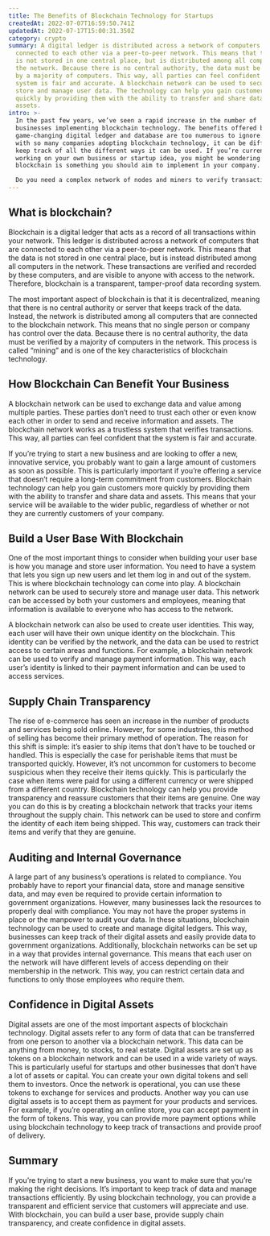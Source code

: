 ```yaml
---
title: The Benefits of Blockchain Technology for Startups
createdAt: 2022-07-07T16:59:50.741Z
updatedAt: 2022-07-17T15:00:31.350Z
category: crypto
summary: A digital ledger is distributed across a network of computers that are
  connected to each other via a peer-to-peer network. This means that the data
  is not stored in one central place, but is distributed among all computers in
  the network. Because there is no central authority, the data must be verified
  by a majority of computers. This way, all parties can feel confident that the
  system is fair and accurate. A blockchain network can be used to securely
  store and manage user data. The technology can help you gain customers more
  quickly by providing them with the ability to transfer and share data and
  assets.
intro: >-
  In the past few years, we’ve seen a rapid increase in the number of
  businesses implementing blockchain technology. The benefits offered by this
  game-changing digital ledger and database are too numerous to ignore. However,
  with so many companies adopting blockchain technology, it can be difficult to
  keep track of all the different ways it can be used. If you’re currently
  working on your own business or startup idea, you might be wondering if
  blockchain is something you should aim to implement in your company. 

  Do you need a complex network of nodes and miners to verify transactions? How about consortiums of pre-approved users who can access different levels of information based on their membership? Are you trying to avoid a third party intermediary like banks or brokers? If any of these apply to you and your business, then blockchain technology might just be what you’re looking for!
---
```


## What is blockchain?

Blockchain is a digital ledger that acts as a record of all transactions within your network. This ledger is distributed across a network of computers that are connected to each other via a peer-to-peer network. This means that the data is not stored in one central place, but is instead distributed among all computers in the network. These transactions are verified and recorded by these computers, and are visible to anyone with access to the network. Therefore, blockchain is a transparent, tamper-proof data recording system.

The most important aspect of blockchain is that it is decentralized, meaning that there is no central authority or server that keeps track of the data. Instead, the network is distributed among all computers that are connected to the blockchain network. This means that no single person or company has control over the data. Because there is no central authority, the data must be verified by a majority of computers in the network. This process is called “mining” and is one of the key characteristics of blockchain technology.

## How Blockchain Can Benefit Your Business

A blockchain network can be used to exchange data and value among multiple parties. These parties don’t need to trust each other or even know each other in order to send and receive information and assets. The blockchain network works as a trustless system that verifies transactions. This way, all parties can feel confident that the system is fair and accurate.

If you’re trying to start a new business and are looking to offer a new, innovative service, you probably want to gain a large amount of customers as soon as possible. This is particularly important if you’re offering a service that doesn’t require a long-term commitment from customers. Blockchain technology can help you gain customers more quickly by providing them with the ability to transfer and share data and assets. This means that your service will be available to the wider public, regardless of whether or not they are currently customers of your company.

## Build a User Base With Blockchain

One of the most important things to consider when building your user base is how you manage and store user information. You need to have a system that lets you sign up new users and let them log in and out of the system. This is where blockchain technology can come into play. A blockchain network can be used to securely store and manage user data. This network can be accessed by both your customers and employees, meaning that information is available to everyone who has access to the network.

A blockchain network can also be used to create user identities. This way, each user will have their own unique identity on the blockchain. This identity can be verified by the network, and the data can be used to restrict access to certain areas and functions. For example, a blockchain network can be used to verify and manage payment information. This way, each user’s identity is linked to their payment information and can be used to access services.

## Supply Chain Transparency

The rise of e-commerce has seen an increase in the number of products and services being sold online. However, for some industries, this method of selling has become their primary method of operation. The reason for this shift is simple: it’s easier to ship items that don’t have to be touched or handled. This is especially the case for perishable items that must be transported quickly. However, it’s not uncommon for customers to become suspicious when they receive their items quickly. This is particularly the case when items were paid for using a different currency or were shipped from a different country. Blockchain technology can help you provide transparency and reassure customers that their items are genuine. One way you can do this is by creating a blockchain network that tracks your items throughout the supply chain. This network can be used to store and confirm the identity of each item being shipped. This way, customers can track their items and verify that they are genuine.

## Auditing and Internal Governance

A large part of any business’s operations is related to compliance. You probably have to report your financial data, store and manage sensitive data, and may even be required to provide certain information to government organizations. However, many businesses lack the resources to properly deal with compliance. You may not have the proper systems in place or the manpower to audit your data. In these situations, blockchain technology can be used to create and manage digital ledgers. This way, businesses can keep track of their digital assets and easily provide data to government organizations. Additionally, blockchain networks can be set up in a way that provides internal governance. This means that each user on the network will have different levels of access depending on their membership in the network. This way, you can restrict certain data and functions to only those employees who require them.

## Confidence in Digital Assets

Digital assets are one of the most important aspects of blockchain technology. Digital assets refer to any form of data that can be transferred from one person to another via a blockchain network. This data can be anything from money, to stocks, to real estate. Digital assets are set up as tokens on a blockchain network and can be used in a wide variety of ways. This is particularly useful for startups and other businesses that don’t have a lot of assets or capital. You can create your own digital tokens and sell them to investors. Once the network is operational, you can use these tokens to exchange for services and products. Another way you can use digital assets is to accept them as payment for your products and services. For example, if you’re operating an online store, you can accept payment in the form of tokens. This way, you can provide more payment options while using blockchain technology to keep track of transactions and provide proof of delivery.

## Summary

If you’re trying to start a new business, you want to make sure that you’re making the right decisions. It’s important to keep track of data and manage transactions efficiently. By using blockchain technology, you can provide a transparent and efficient service that customers will appreciate and use. With blockchain, you can build a user base, provide supply chain transparency, and create confidence in digital assets.
